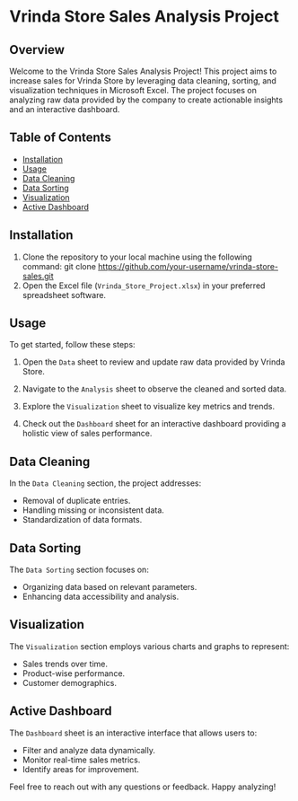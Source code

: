 # Vrinda Store Sales Analysis Project

## Overview

Welcome to the Vrinda Store Sales Analysis Project! This project aims to increase sales for Vrinda Store by leveraging data cleaning, sorting, and visualization techniques in Microsoft Excel. The project focuses on analyzing raw data provided by the company to create actionable insights and an interactive dashboard.

## Table of Contents

- [Installation](#installation)
- [Usage](#usage)
- [Data Cleaning](#data-cleaning)
- [Data Sorting](#data-sorting)
- [Visualization](#visualization)
- [Active Dashboard](#active-dashboard)

## Installation

1. Clone the repository to your local machine using the following command:
git clone https://github.com/your-username/vrinda-store-sales.git
2. Open the Excel file (`Vrinda_Store_Project.xlsx`) in your preferred spreadsheet software.

## Usage

To get started, follow these steps:

1. Open the `Data` sheet to review and update raw data provided by Vrinda Store.

2. Navigate to the `Analysis` sheet to observe the cleaned and sorted data.

3. Explore the `Visualization` sheet to visualize key metrics and trends.

4. Check out the `Dashboard` sheet for an interactive dashboard providing a holistic view of sales performance.

## Data Cleaning

In the `Data Cleaning` section, the project addresses:

- Removal of duplicate entries.
- Handling missing or inconsistent data.
- Standardization of data formats.

## Data Sorting

The `Data Sorting` section focuses on:

- Organizing data based on relevant parameters.
- Enhancing data accessibility and analysis.

## Visualization

The `Visualization` section employs various charts and graphs to represent:

- Sales trends over time.
- Product-wise performance.
- Customer demographics.

## Active Dashboard

The `Dashboard` sheet is an interactive interface that allows users to:

- Filter and analyze data dynamically.
- Monitor real-time sales metrics.
- Identify areas for improvement.

Feel free to reach out with any questions or feedback. Happy analyzing!
